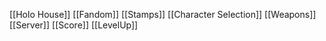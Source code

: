 [[Holo House]]
[[Fandom]]
[[Stamps]]
[[Character Selection]]
[[Weapons]]
[[Server]]
[[Score]]
[[LevelUp]]